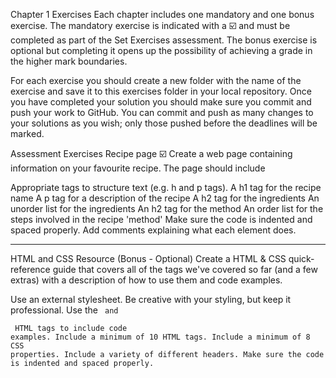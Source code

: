 Chapter 1 Exercises
Each chapter includes one mandatory and one bonus exercise. The mandatory exercise is indicated with a ☑️ and must be completed as part of the Set Exercises assessment. The bonus exercise is optional but completing it opens up the possibility of achieving a grade in the higher mark boundaries.

For each exercise you should create a new folder with the name of the exercise and save it to this exercises folder in your local repository. Once you have completed your solution you should make sure you commit and push your work to GitHub. You can commit and push as many changes to your solutions as you wish; only those pushed before the deadlines will be marked.

Assessment Exercises
Recipe page ☑️
Create a web page containing information on your favourite recipe. The page should include

Appropriate tags to structure text (e.g. h and p tags).
A h1 tag for the recipe name
A p tag for a description of the recipe
A h2 tag for the ingredients
An unorder list for the ingredients
An h2 tag for the method
An order list for the steps involved in the recipe 'method'
Make sure the code is indented and spaced properly.
Add comments explaining what each element does.

<hr>

HTML and CSS Resource (Bonus - Optional)
Create a HTML & CSS quick-reference guide that covers all of the tags we've covered so far (and a few extras) with a description of how to use them and code examples.

Use an external stylesheet.
Be creative with your styling, but keep it professional.
Use the <code> and <pre> HTML tags to include code examples.
Include a minimum of 10 HTML tags.
Include a minimum of 8 CSS properties.
Include a variety of different headers.
Make sure the code is indented and spaced properly.
